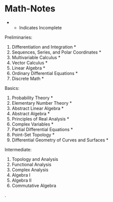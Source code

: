 # Math-Notes

* - Indicates Incomplete


Preliminaries:
1. Differentiation and Integration *
2. Sequences, Series, and Polar Coordinates *
3. Multivariable Calculus *
4. Vector Calculus *
5. Linear Algebra *
6. Ordinary Differential Equations *
7. Discrete Math *

Basics:
1. Probability Theory *
3. Elementary Number Theory *
4. Abstract Linear Algebra *
5. Abstract Algebra *
6. Principles of Real Analysis *
7. Complex Variables *
9. Partial Differential Equations *
10. Point-Set Topology *
12. Differential Geometry of Curves and Surfaces *


Intermediate: 
1. Topology and Analysis
2. Functional Analysis
3. Complex Analysis
4. Algebra I
5. Algebra II
6. Commutative Algebra









       

    
  .   














